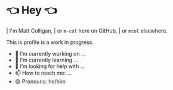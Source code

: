 👈 Hey 👈
=======

| I'm Matt Colligan,
|     or `m-col` here on GitHub,
|         or `mcol` elsewhere.

This is profile is a work in progress.

- 🔭 I’m currently working on ...
- 🌱 I’m currently learning ...
- 🤔 I’m looking for help with ...
- 📫 How to reach me: ...
- 😄 Pronouns: he/him

